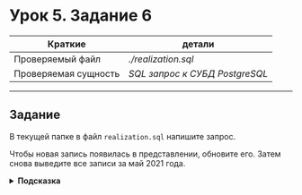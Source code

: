 # Урок 5. Задание 6

| Краткие | детали |
| --- | --- |
| Проверяемый файл     | *./realization.sql*            |
| Проверяемая сущность | *SQL запрос к СУБД PostgreSQL* |

- - -

## Задание

В текущей папке в файл `realization.sql` напишите запрос.

Чтобы новая запись появилась в представлении, обновите его. Затем снова выведите все записи за май 2021 года.

<details>
<summary><b>Подсказка</b></summary>
Используйте `REFRESH MATERIALIZED VIEW`.
</details>
